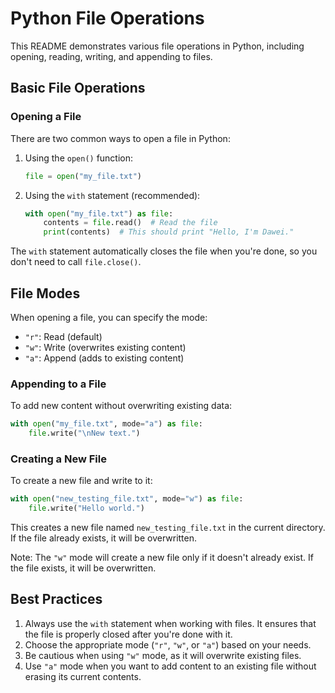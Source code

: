 # Python File Operations

This README demonstrates various file operations in Python, including opening, reading, writing, and appending to files.

## Basic File Operations

### Opening a File

There are two common ways to open a file in Python:

1. Using the `open()` function:
   ```python
   file = open("my_file.txt")
   ```

2. Using the `with` statement (recommended):
   ```python
   with open("my_file.txt") as file:
       contents = file.read()  # Read the file
       print(contents)  # This should print "Hello, I'm Dawei."
   ```

The `with` statement automatically closes the file when you're done, so you don't need to call `file.close()`.

## File Modes

When opening a file, you can specify the mode:

- `"r"`: Read (default)
- `"w"`: Write (overwrites existing content)
- `"a"`: Append (adds to existing content)

### Appending to a File

To add new content without overwriting existing data:

```python
with open("my_file.txt", mode="a") as file:
    file.write("\nNew text.")
```

### Creating a New File

To create a new file and write to it:

```python
with open("new_testing_file.txt", mode="w") as file:
    file.write("Hello world.")
```

This creates a new file named `new_testing_file.txt` in the current directory. If the file already exists, it will be overwritten.

Note: The `"w"` mode will create a new file only if it doesn't already exist. If the file exists, it will be overwritten.

## Best Practices

1. Always use the `with` statement when working with files. It ensures that the file is properly closed after you're done with it.
2. Choose the appropriate mode (`"r"`, `"w"`, or `"a"`) based on your needs.
3. Be cautious when using `"w"` mode, as it will overwrite existing files.
4. Use `"a"` mode when you want to add content to an existing file without erasing its current contents.